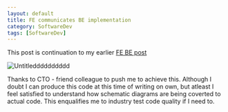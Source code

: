 ```yaml
---
layout: default
title: FE communicates BE implementation
category: SoftwareDev
tags: [SoftwareDev]
---
```


This post is continuation to my earlier [FE BE post](https://sbibek086.github.io/write-the-docs/2023-04-09_How_FE_Communicates_BE_vversa.html)

![Untitledddddddddd](https://user-images.githubusercontent.com/11883023/265220150-7a64d2ea-75b5-4dc4-9d05-5c247750e63c.png)

Thanks to CTO - friend colleague to push me to achieve this. Although I doubt I can produce this code at this time of writing on own, but atleast I feel satisfied to understand how schematic diagrams are being coverted to actual code. This enqualifies me to industry test code quality if I need to.
